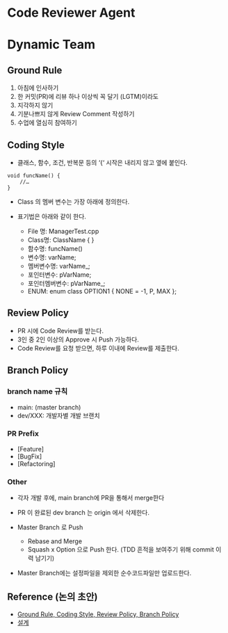 # Code Reviewer Agent 
# Dynamic Team 

## Ground Rule

1. 아침에 인사하기
2. 한 커밋(PR)에 리뷰 하나 이상씩 꼭 달기 (LGTM)이라도
3. 지각하지 않기
4. 기분나쁘지 않게 Review Comment 작성하기
5. 수업에 열심히 참여하기


## Coding Style

- 클래스, 함수, 조건, 반복문 등의 ‘{‘ 시작은 내리지 않고 옆에 붙인다.
<pre><code>void funcName() {
    //…
}
</code></pre>

- Class 의 멤버 변수는 가장 아래에 정의한다.

- 표기법은 아래와 같이 한다.
    - File 명: ManagerTest.cpp
    - Class명: ClassName { }
    - 함수명: funcName()
    - 변수명: varName;
    - 멤버변수명: varName_;
    - 포인터변수: pVarName;
    - 포인터멤버변수: pVarName_;
    - ENUM: enum class OPTION1 { NONE = -1, P, MAX };



## Review Policy
- PR  시에 Code Review를 받는다.
- 3인 중 2인 이상의 Approve 시 Push 가능하다.
- Code Review를 요청 받으면, 하루 이내에 Review를 제출한다.


## Branch Policy
### branch name 규칙
- main: (master branch)
- dev/XXX: 개발자별 개발 브랜치

### PR Prefix
- [Feature]
- [BugFix]
- [Refactoring]

### Other
- 각자 개발 후에, main branch에 PR을 통해서 merge한다
- PR 이 완료된 dev branch 는 origin 에서 삭제한다.

- Master Branch 로 Push
  - Rebase and Merge
  - Squash x Option 으로 Push 한다. (TDD 흔적을 보여주기 위해 commit 이력 남기기)

- Master Branch에는 설정파일을 제외한 순수코드파일만 업로드한다.

## Reference (논의 초안) 
- [Ground Rule, Coding Style, Review Policy, Branch Policy ](https://docs.google.com/document/d/1ahdYhARbr3EIO93Ff9pFI-a4S5cdZEMCG_9dCmnLb94)
- [설계](https://docs.google.com/document/d/1srNSrLoiIQ3xV9rZasybC_zsNvoSkJQEDHHrVvZZCgk/edit?usp=sharing)
